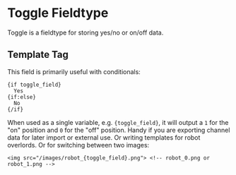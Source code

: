<!--
    This source file is part of the open source project
    ExpressionEngine User Guide (https://github.com/ExpressionEngine/ExpressionEngine-User-Guide)

    @link      https://expressionengine.com/
    @copyright Copyright (c) 2003-2019, EllisLab Corp. (https://ellislab.com)
    @license   https://expressionengine.com/license Licensed under Apache License, Version 2.0
-->

# Toggle Fieldtype

Toggle is a fieldtype for storing yes/no or on/off data.

## Template Tag

This field is primarily useful with conditionals:

    {if toggle_field}
      Yes
    {if:else}
      No
    {/if}

When used as a single variable, e.g. `{toggle_field}`, it will output a `1` for the "on" position and `0` for the "off" position. Handy if you are exporting channel data for later import or external use. Or writing templates for robot overlords. Or for switching between two images:

    <img src="/images/robot_{toggle_field}.png"> <!-- robot_0.png or robot_1.png -->
